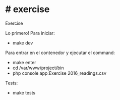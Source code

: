 # # exercise
  Exercise
  
  Lo primero! Para iniciar:
   - make dev
  
  Para entrar en el contenedor y ejecutar el command:
   - make enter
   - cd /var/www/project/bin
   - php console app:Exercise 2016_readings.csv
  
  Tests:
   - make tests
   